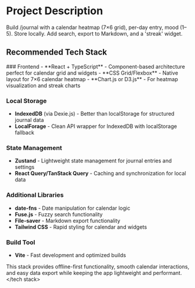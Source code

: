 # Project Description
<Project Description>
Build /journal with a calendar heatmap (7×6 grid), per-day entry, mood (1–5). Store locally. Add search, export to Markdown, and a 'streak' widget.
</Project Descripiton>

## Recommended Tech Stack
<Tech Stack>
### Frontend
- **React + TypeScript** - Component-based architecture perfect for calendar grid and widgets
- **CSS Grid/Flexbox** - Native layout for 7×6 calendar heatmap
- **Chart.js or D3.js** - For heatmap visualization and streak charts

### Local Storage
- **IndexedDB** (via Dexie.js) - Better than localStorage for structured journal data
- **LocalForage** - Clean API wrapper for IndexedDB with localStorage fallback

### State Management
- **Zustand** - Lightweight state management for journal entries and settings
- **React Query/TanStack Query** - Caching and synchronization for local data

### Additional Libraries
- **date-fns** - Date manipulation for calendar logic
- **Fuse.js** - Fuzzy search functionality
- **File-saver** - Markdown export functionality
- **Tailwind CSS** - Rapid styling for calendar and widgets

### Build Tool
- **Vite** - Fast development and optimized builds

This stack provides offline-first functionality, smooth calendar interactions, and easy data export while keeping the app lightweight and performant.
</tech stack>

